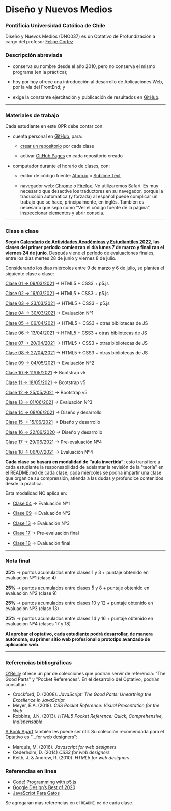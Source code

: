 # Diseño y Nuevos Medios

### Pontificia Universidad Católica de Chile

Diseño y Nuevos Medios (DNO037) es un Optativo de Profundización a cargo del profesor [Felipe Cortez](https://faco.cl/).

### Descripción abreviada

- conserva su nombre desde el año 2010, pero no conserva el mismo programa (en la práctica);

- hoy por hoy ofrece una introducción al desarrollo de Aplicaciones Web, por la vía del FrontEnd; y

- exige la constante ejercitación y publicación de resultados en [GitHub](https://github.com/).

- - - - - - - - - -

### Materiales de trabajo

Cada estudiante en este OPR debe contar con:

- cuenta personal en [GitHub](https://github.com/join), para:

  - [crear un repositorio](https://docs.github.com/es/get-started/quickstart/create-a-repo) por cada clase

  - activar [GitHub Pages](https://docs.github.com/es/pages/getting-started-with-github-pages/creating-a-github-pages-site) en cada repositorio creado

- computador durante el horario de clases, con:

  - editor de código fuente: [Atom.io](https://atom.io/) o [Sublime Text](https://www.sublimetext.com/)

  - navegador web: [Chrome](https://www.google.com/intl/es-419/chrome/) o [Firefox](https://www.mozilla.org/es-CL/firefox/new/). No utilizaremos Safari. Es muy necesario que desactive los traductores en su navegador, porque la traducción automática (y forzada) al español puede complicar un trabajo que se hace, principalmente, en inglés. También es necesario que sepa como "Ver el código fuente de la página", [inspeccionar elementos](https://support.hostinger.es/es/articles/2333029-como-inspeccionar-los-elementos-del-sitio-web) y [abrir consola](https://transferwise.com/es/help/articles/2954851/como-abrir-la-consola-de-tu-navegador).


- - - - - - - - -

### Clase a clase

**Según [Calendario de Actividades Académicas y Estudiantiles 2022](https://admisionyregistros.uc.cl/noticias-alumnos/1711-calendario-academico-5), las clases del primer período comienzan el día lunes 7 de marzo y finalizan el viernes 24 de junio**. Después viene el período de evaluaciones finales, entre los días mertes 28 de junio y viernes 8 de julio. 

Considerando los días miércoles entre 9 de marzo y 6 de julio, se plantea el siguiente clase a clase:


[Clase 01 → 09/03/2021](https://github.com/profesorfaco/dno037-2022/tree/main/clase-01) → HTML5 + CSS3 + p5.js

[Clase 02 → 16/03/2021](https://github.com/profesorfaco/dno037-2022/tree/main/clase-02) → HTML5 + CSS3 + p5.js

[Clase 03 → 23/03/2021](https://github.com/profesorfaco/dno037-2022/tree/main/clase-03) → HTML5 + CSS3 + p5.js

[Clase 04 → 30/03/2021](https://github.com/profesorfaco/dno037-2022/tree/main/clase-04) → Evaluación Nº1

[Clase 05 → 06/04/2021](https://github.com/profesorfaco/dno037-2022/tree/main/clase-05) → HTML5 + CSS3 + otras bibliotecas de JS

[Clase 06 → 13/04/2021](https://github.com/profesorfaco/dno037-2022/tree/main/clase-06) → HTML5 + CSS3 + otras bibliotecas de JS

[Clase 07 → 20/04/2021](https://github.com/profesorfaco/dno037-2022/tree/main/clase-07) → HTML5 + CSS3 + otras bibliotecas de JS

[Clase 08 → 27/04/2021](https://github.com/profesorfaco/dno037-2022/tree/main/clase-08) → HTML5 + CSS3 + otras bibliotecas de JS

[Clase 09 → 04/05/2021](https://github.com/profesorfaco/dno037-2022/tree/main/clase-09) → Evaluación Nº2

[Clase 10 → 11/05/2021](https://github.com/profesorfaco/dno037-2022/tree/main/clase-10) → Bootstrap v5

[Clase 11 → 18/05/2021](https://github.com/profesorfaco/dno037-2022/tree/main/clase-11) → Bootstrap v5

[Clase 12 → 25/05/2021](https://github.com/profesorfaco/dno037-2022/tree/main/clase-12) → Bootstrap v5

[Clase 13 → 01/06/2021](https://github.com/profesorfaco/dno037-2022/tree/main/clase-13) → Evaluación Nº3

[Clase 14 → 08/06/2021](https://github.com/profesorfaco/dno037-2022/tree/main/clase-14) → Diseño y desarrollo

[Clase 15 → 15/06/2021](https://github.com/profesorfaco/dno037-2022/tree/main/clase-15) → Diseño y desarrollo

[Clase 16 → 22/06/2020](https://github.com/profesorfaco/dno037-2022/tree/main/clase-16) → Diseño y desarrollo

[Clase 17 → 29/06/2021](https://github.com/profesorfaco/dno037-2022/tree/main/clase-17) → Pre-evaluación Nº4

[Clase 18 → 06/07/2021](https://github.com/profesorfaco/dno037-2022/tree/main/clase-18) → Evaluación Nº4

**Cada clase se basará en modalidad de “aula invertida”**; esto transfiere a cada estudiante la responsabilidad de adelantar la revisión de la "teoría" en el README.md de cada clase; cada miércoles se podría impartir una clase que organice su comprensión, atienda a las dudas y profundice contenidos desde la práctica.

Esta modalidad NO aplica en:

- [Clase 04](https://github.com/profesorfaco/dno037-2022/tree/main/clase-04) → Evaluación Nº1

- [Clase 09](https://github.com/profesorfaco/dno037-2022/tree/main/clase-09) → Evaluación Nº2

- [Clase 13](https://github.com/profesorfaco/dno037-2022/tree/main/clase-13) → Evaluación Nº3

- [Clase 17](https://github.com/profesorfaco/dno037-2022/tree/main/clase-17) → Pre-evaluación final

- [Clase 18](https://github.com/profesorfaco/dno037-2022/tree/main/clase-18) → Evaluación final

- - - - - - - -

### Nota final

**25%** → puntos acumulados entre clases 1 y 3 + puntaje obtenido en evaluación Nº1 (clase 4)

**25%** → puntos acumulados entre clases 5 y 8 + puntaje obtenido en evaluación Nº2 (clase 9)

**25%** → puntos acumulados entre clases 10 y 12 + puntaje obtenido en evaluación Nº3 (clase 13)

**25%** → puntos acumulados entre clases 14 y 16 + puntaje obtenido en evaluación Nº4 (clases 17 y 18)

**Al aprobar el optativo, cada estudiante podrá desarrollar, de manera autónoma, su primer sitio web profesional o prototipo avanzado de aplicación web**.

- - - - - - - 

### Referencias bibliográficas

[O'Reilly](http://shop.oreilly.com/) ofrece un par de colecciones que podrían servir de referencia: "The Good Parts" y "Pocket References". En el desarrollo del Optativo, podrían consultar: 

- Crockford, D. (2008). *JavaScript: The Good Parts: Unearthing the Excellence in JavaScript*
- Meyer, E.A. (2018). *CSS Pocket Reference: Visual Presentation for the Web*
- Robbins, J.N. (2013). *HTML5 Pocket Reference: Quick, Comprehensive, Indispensable*

[A Book Apart](https://abookapart.com/) también les puede ser útil. Su colección recomendada para el Optativo es "…for web designers":

- Marquis, M. (2016). *Javascript for web designers*
- Cederholm, D. (2014) *CSS3 for web designers*
- Keith, J. & Andrew, R. (2010). *HTML5 for web designers*

### Referencias en línea

- [Code! Programming with p5.js](https://youtube.com/playlist?list=PLRqwX-V7Uu6Zy51Q-x9tMWIv9cueOFTFA)
- [Google Design’s Best of 2020](https://design.google/library/google-design-2020/)
- [JavaScript Para Gatos](https://jsparagatos.com/)

Se agregarán más referencias en el `README.md` de cada clase.
